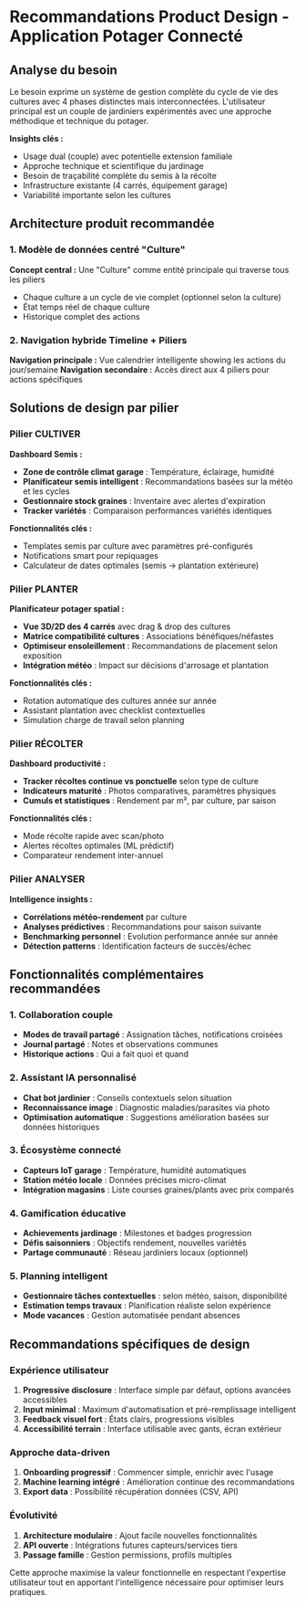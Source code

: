 # Recommandations Product Design - Application Potager Connecté

## Analyse du besoin

Le besoin exprime un système de gestion complète du cycle de vie des cultures avec 4 phases distinctes mais interconnectées. L'utilisateur principal est un couple de jardiniers expérimentés avec une approche méthodique et technique du potager.

**Insights clés :**
- Usage dual (couple) avec potentielle extension familiale
- Approche technique et scientifique du jardinage
- Besoin de traçabilité complète du semis à la récolte
- Infrastructure existante (4 carrés, équipement garage)
- Variabilité importante selon les cultures

## Architecture produit recommandée

### 1. Modèle de données centré "Culture"
**Concept central :** Une "Culture" comme entité principale qui traverse tous les piliers
- Chaque culture a un cycle de vie complet (optionnel selon la culture)
- État temps réel de chaque culture 
- Historique complet des actions

### 2. Navigation hybride Timeline + Piliers
**Navigation principale :** Vue calendrier intelligente showing les actions du jour/semaine
**Navigation secondaire :** Accès direct aux 4 piliers pour actions spécifiques

## Solutions de design par pilier

### Pilier CULTIVER

**Dashboard Semis :**
- **Zone de contrôle climat garage** : Température, éclairage, humidité
- **Planificateur semis intelligent** : Recommandations basées sur la météo et les cycles
- **Gestionnaire stock graines** : Inventaire avec alertes d'expiration
- **Tracker variétés** : Comparaison performances variétés identiques

**Fonctionnalités clés :**
- Templates semis par culture avec paramètres pré-configurés
- Notifications smart pour repiquages
- Calculateur de dates optimales (semis → plantation extérieure)

### Pilier PLANTER

**Planificateur potager spatial :**
- **Vue 3D/2D des 4 carrés** avec drag & drop des cultures
- **Matrice compatibilité cultures** : Associations bénéfiques/néfastes
- **Optimiseur ensoleillement** : Recommandations de placement selon exposition
- **Intégration météo** : Impact sur décisions d'arrosage et plantation

**Fonctionnalités clés :**
- Rotation automatique des cultures année sur année
- Assistant plantation avec checklist contextuelles
- Simulation charge de travail selon planning

### Pilier RÉCOLTER

**Dashboard productivité :**
- **Tracker récoltes continue vs ponctuelle** selon type de culture
- **Indicateurs maturité** : Photos comparatives, paramètres physiques
- **Cumuls et statistiques** : Rendement par m², par culture, par saison

**Fonctionnalités clés :**
- Mode récolte rapide avec scan/photo
- Alertes récoltes optimales (ML prédictif)
- Comparateur rendement inter-annuel

### Pilier ANALYSER

**Intelligence insights :**
- **Corrélations météo-rendement** par culture
- **Analyses prédictives** : Recommandations pour saison suivante
- **Benchmarking personnel** : Evolution performance année sur année
- **Détection patterns** : Identification facteurs de succès/échec

## Fonctionnalités complémentaires recommandées

### 1. **Collaboration couple**
- **Modes de travail partagé** : Assignation tâches, notifications croisées
- **Journal partagé** : Notes et observations communes
- **Historique actions** : Qui a fait quoi et quand

### 2. **Assistant IA personnalisé**
- **Chat bot jardinier** : Conseils contextuels selon situation
- **Reconnaissance image** : Diagnostic maladies/parasites via photo
- **Optimisation automatique** : Suggestions amélioration basées sur données historiques

### 3. **Écosystème connecté**
- **Capteurs IoT garage** : Température, humidité automatiques
- **Station météo locale** : Données précises micro-climat
- **Intégration magasins** : Liste courses graines/plants avec prix comparés

### 4. **Gamification éducative**
- **Achievements jardinage** : Milestones et badges progression
- **Défis saisonniers** : Objectifs rendement, nouvelles variétés
- **Partage communauté** : Réseau jardiniers locaux (optionnel)

### 5. **Planning intelligent**
- **Gestionnaire tâches contextuelles** : selon météo, saison, disponibilité
- **Estimation temps travaux** : Planification réaliste selon expérience
- **Mode vacances** : Gestion automatisée pendant absences

## Recommandations spécifiques de design

### Expérience utilisateur
1. **Progressive disclosure** : Interface simple par défaut, options avancées accessibles
2. **Input minimal** : Maximum d'automatisation et pré-remplissage intelligent  
3. **Feedback visuel fort** : États clairs, progressions visibles
4. **Accessibilité terrain** : Interface utilisable avec gants, écran extérieur

### Approche data-driven
1. **Onboarding progressif** : Commencer simple, enrichir avec l'usage
2. **Machine learning intégré** : Amélioration continue des recommandations
3. **Export data** : Possibilité récupération données (CSV, API)

### Évolutivité
1. **Architecture modulaire** : Ajout facile nouvelles fonctionnalités
2. **API ouverte** : Intégrations futures capteurs/services tiers
3. **Passage famille** : Gestion permissions, profils multiples

Cette approche maximise la valeur fonctionnelle en respectant l'expertise utilisateur tout en apportant l'intelligence nécessaire pour optimiser leurs pratiques.